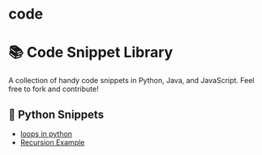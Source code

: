 # code

# 📚 Code Snippet Library

A collection of handy code snippets in Python, Java, and JavaScript. Feel free to fork and contribute!

## 🐍 Python Snippets
- [loops in python](h.py)
- [Recursion Example](h.c)
